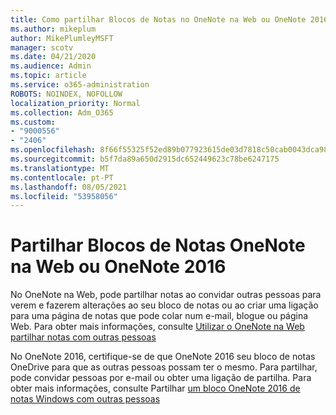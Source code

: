 ```yaml
---
title: Como partilhar Blocos de Notas no OneNote na Web ou OneNote 2016
ms.author: mikeplum
author: MikePlumleyMSFT
manager: scotv
ms.date: 04/21/2020
ms.audience: Admin
ms.topic: article
ms.service: o365-administration
ROBOTS: NOINDEX, NOFOLLOW
localization_priority: Normal
ms.collection: Adm_O365
ms.custom:
- "9000556"
- "2406"
ms.openlocfilehash: 8f66f55325f52ed89b077923615de03d7818c50cab0043dca98aadca3e725bc8
ms.sourcegitcommit: b5f7da89a650d2915dc652449623c78be6247175
ms.translationtype: MT
ms.contentlocale: pt-PT
ms.lasthandoff: 08/05/2021
ms.locfileid: "53958056"
---
```

# <a name="share-notebooks-in-onenote-for-the-web-or-onenote-2016"></a>Partilhar Blocos de Notas OneNote na Web ou OneNote 2016

No OneNote na Web, pode partilhar notas ao convidar outras pessoas para verem e fazerem alterações ao seu bloco de notas ou ao criar uma ligação para uma página de notas que pode colar num e-mail, blogue ou página Web. Para obter mais informações, consulte [Utilizar o OneNote na Web partilhar notas com outras pessoas](https://support.office.com/article/D3481FBE-E06C-4883-B7E9-B2EE9F38AED3)

No OneNote 2016, certifique-se de que OneNote 2016 seu bloco de notas OneDrive para que as outras pessoas possam ter o mesmo. Para partilhar, pode convidar pessoas por e-mail ou obter uma ligação de partilha. Para obter mais informações, consulte Partilhar [um bloco OneNote 2016 de notas Windows com outras pessoas](https://support.office.com/article/d14b6033-7a95-4536-9216-bb0a5e0f8285)